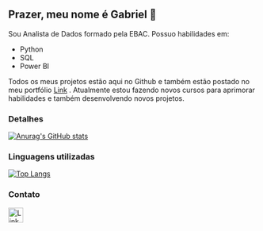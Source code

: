 ## Prazer, meu nome é Gabriel 👋

Sou Analista de Dados formado pela EBAC. Possuo habilidades em:
* Python
* SQL
* Power BI

Todos os meus projetos estão aqui no Github e também estão postado no meu portfólio [Link]((https://speckle-twine-b0e.notion.site/Portf-lio-de-Dados-Gabriel-William-S-Bicudo-240f3163b70f805b8605d316ec1fcb19?pvs=74)) . Atualmente estou fazendo novos cursos para aprimorar habilidades e também desenvolvendo novos projetos.


### Detalhes

[![Anurag's GitHub stats](https://github-readme-stats.vercel.app/api?username=gabrielwsb&show_icons=true&theme=dark)](https://github.com/anuraghazra/github-readme-stats)

### Linguagens utilizadas

[![Top Langs](https://github-readme-stats.vercel.app/api/top-langs/?username=gabrielwsb&layout=compact)](https://github.com/anuraghazra/github-readme-stats)

### Contato

[<img src='https://img.shields.io/badge/LinkedIn-0077B5?style=for-the-badge&logo=linkedin&logoColor=white' alt='Linkedin' height='30'>](https://www.linkedin.com/in/gabriel-bicudo-dados)
